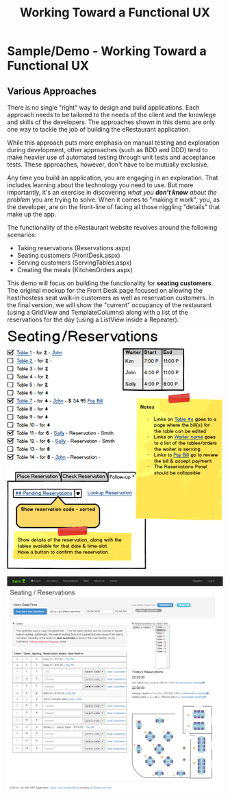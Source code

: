 ﻿---
title: Working Toward a Functional UX
---
# Sample/Demo - Working Toward a Functional UX

## Various Approaches

There is no single "right" way to design and build applications. Each approach needs to be tailored to the needs of the client and the knowlege and skills of the developers. The approaches shown in this demo are only one way to tackle the job of building the eRestaurant application.

While this approach puts more emphasis on manual testing and exploration during development, other approaches (such as BDD and DDD) tend to make heavier use of automated testing through unit tests and acceptance tests. These approaches, however, don't have to be mutually exclusive.

Any time you build an application, you are engaging in an exploration. That includes learning about the technology you need to use. But more importantly, it's an exercise in discovering *what you **don't know** about the problem* you are trying to solve. When it comes to "making it work", you, as the developer, are on the front-line of facing all those niggling "details" that make up the app.

The functionality of the eRestaurant website revolves around the following scenarios:

- Taking reservations (Reservations.aspx)
- Seating customers (FrontDesk.aspx)
- Serving customers (ServingTables.aspx)
- Creating the meals (KitchenOrders.aspx)

This demo will focus on building the functionality for **seating customers**. The original mockup for the Front Desk page focused on allowing the host/hostess seat walk-in customers as well as reservation customers. In the final version, we will show the "current" occupancy of the restaurant (using a GridView and TemplateColumns) along with a list of the reservations for the day (using a ListView inside a Repeater).

![Original mockup of page](./Seating-Reservations.png)

![Final version of Seating](./Seating-Front-Desk.png)
